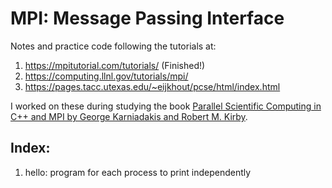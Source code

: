 # MPI: Message Passing Interface

Notes and practice code following the tutorials at:
1. https://mpitutorial.com/tutorials/ (Finished!)
2. https://computing.llnl.gov/tutorials/mpi/
3. https://pages.tacc.utexas.edu/~eijkhout/pcse/html/index.html

I worked on these during studying the book [Parallel Scientific Computing in C++ and MPI by George Karniadakis and Robert M. Kirby](https://www.goodreads.com/book/show/322073.Parallel_Scientific_Computing_in_C_and_MPI).

## Index:
1. hello: program for each process to print independently